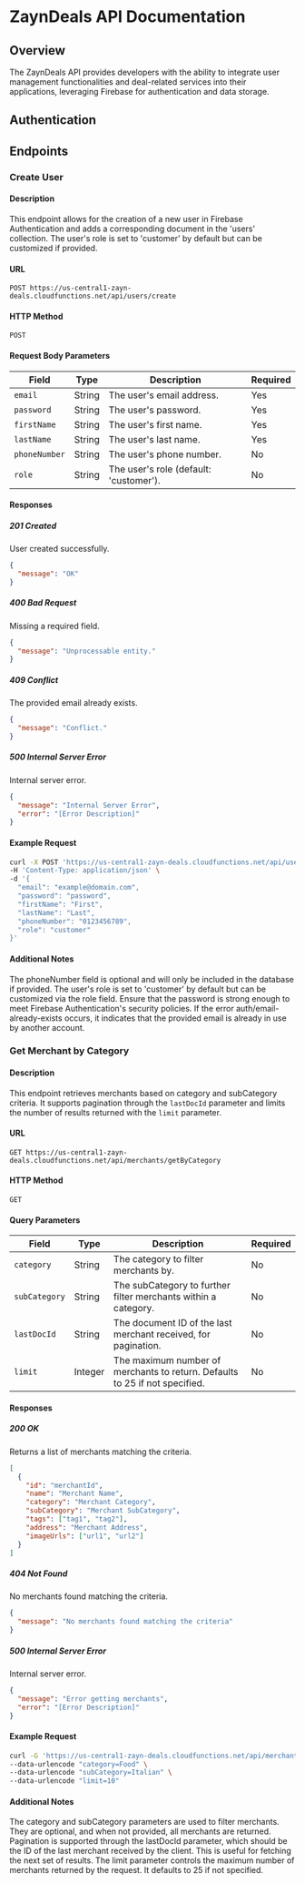 # ZaynDeals API Documentation

## Overview

The ZaynDeals API provides developers with the ability to integrate user management functionalities and deal-related services into their applications, leveraging Firebase for authentication and data storage.

## Authentication

## Endpoints

### Create User

#### Description

This endpoint allows for the creation of a new user in Firebase Authentication and adds a corresponding document in the 'users' collection. The user's role is set to 'customer' by default but can be customized if provided.

#### URL

`POST https://us-central1-zayn-deals.cloudfunctions.net/api/users/create`

#### HTTP Method

`POST`

#### Request Body Parameters

| Field        | Type   | Description                                 | Required |
|--------------|--------|---------------------------------------------|----------|
| `email`      | String | The user's email address.                   | Yes      |
| `password`   | String | The user's password.                        | Yes      |
| `firstName`  | String | The user's first name.                      | Yes      |
| `lastName`   | String | The user's last name.                       | Yes      |
| `phoneNumber`| String | The user's phone number.                    | No       |
| `role`       | String | The user's role (default: 'customer').      | No       |

#### Responses

##### 201 Created

User created successfully.

```json
{
  "message": "OK"
}
```
##### 400 Bad Request

Missing a required field.

```json
{
  "message": "Unprocessable entity."
}
```
##### 409 Conflict

The provided email already exists.

```json
{
  "message": "Conflict."
}
```
##### 500 Internal Server Error

Internal server error.

```json
{
  "message": "Internal Server Error",
  "error": "[Error Description]"
}
```
#### Example Request

```bash
curl -X POST 'https://us-central1-zayn-deals.cloudfunctions.net/api/users/create' \
-H 'Content-Type: application/json' \
-d '{
  "email": "example@domain.com",
  "password": "password",
  "firstName": "First",
  "lastName": "Last",
  "phoneNumber": "0123456789",
  "role": "customer"
}'
```

#### Additional Notes

The phoneNumber field is optional and will only be included in the database if provided.
The user's role is set to 'customer' by default but can be customized via the role field.
Ensure that the password is strong enough to meet Firebase Authentication's security policies.
If the error auth/email-already-exists occurs, it indicates that the provided email is already in use by another account.


### Get Merchant by Category

#### Description

This endpoint retrieves merchants based on category and subCategory criteria. It supports pagination through the `lastDocId` parameter and limits the number of results returned with the `limit` parameter.

#### URL

`GET https://us-central1-zayn-deals.cloudfunctions.net/api/merchants/getByCategory`

#### HTTP Method

`GET`

#### Query Parameters

| Field         | Type    | Description                                             | Required |
|---------------|---------|---------------------------------------------------------|----------|
| `category`    | String  | The category to filter merchants by.                    | No       |
| `subCategory` | String  | The subCategory to further filter merchants within a category. | No       |
| `lastDocId`   | String  | The document ID of the last merchant received, for pagination. | No       |
| `limit`       | Integer | The maximum number of merchants to return. Defaults to 25 if not specified. | No       |

#### Responses

##### 200 OK

Returns a list of merchants matching the criteria.

```json
[
  {
    "id": "merchantId",
    "name": "Merchant Name",
    "category": "Merchant Category",
    "subCategory": "Merchant SubCategory",
    "tags": ["tag1", "tag2"],
    "address": "Merchant Address",
    "imageUrls": ["url1", "url2"]
  }
]
```
##### 404 Not Found

No merchants found matching the criteria.

```json
{
  "message": "No merchants found matching the criteria"
}
```
##### 500 Internal Server Error

Internal server error.

```json
{
  "message": "Error getting merchants",
  "error": "[Error Description]"
}
```
#### Example Request

```bash
curl -G 'https://us-central1-zayn-deals.cloudfunctions.net/api/merchants/getByCategory' \
--data-urlencode "category=Food" \
--data-urlencode "subCategory=Italian" \
--data-urlencode "limit=10"
```

#### Additional Notes

The category and subCategory parameters are used to filter merchants. They are optional, and when not provided, all merchants are returned.
Pagination is supported through the lastDocId parameter, which should be the ID of the last merchant received by the client. This is useful for fetching the next set of results.
The limit parameter controls the maximum number of merchants returned by the request. It defaults to 25 if not specified.

